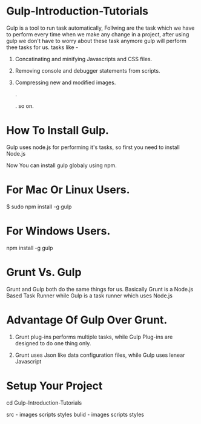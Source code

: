 # Gulp-Introduction-Tutorials

Gulp is a tool to run task automatically, Follwing are the task which we have to perform every time when we make any change in a project, after using gulp we don't have to worry about these task anymore gulp will perform thee tasks for us.
tasks like -
1) Concatinating and minifying Javascripts and CSS files.

2) Removing console and debugger statements from scripts.

3) Compressing new and modified images.

   .
   
   . so on.
   
   
# How To Install Gulp.

Gulp uses node.js for performing it's tasks, so first you need to install Node.js

Now You can install gulp globaly using npm.

# For Mac Or Linux Users.

$ sudo npm install -g gulp

# For Windows Users.

npm install -g gulp

# Grunt Vs. Gulp

Grunt and Gulp both do the same things for us. Basically Grunt is a Node.js Based Task Runner while Gulp is a task runner which uses Node.js

# Advantage Of Gulp Over Grunt.

1) Grunt plug-ins performs multiple tasks, while Gulp Plug-ins are designed to do one thing only.

2) Grunt uses Json like data configuration files, while Gulp uses lenear Javascript



# Setup Your Project

cd Gulp-Introduction-Tutorials

src -
   images
   scripts
   styles
bulid -
   images
   scripts
   styles

